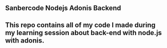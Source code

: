 <h2>Sanbercode Nodejs Adonis Backend<h2>
  
  <p>This repo contains all of my code I made during my learning session about back-end with node.js with adonis.<p> 
